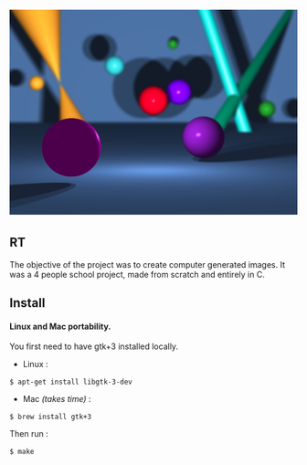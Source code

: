 # ![dof](screenshots/depth_of_field.jpg)

## RT
The objective of the project was to create computer generated images. It was a 4 people school project, made from scratch and entirely in C.

## Install
#### Linux and Mac portability.<br>
You first need to have gtk+3 installed locally.<br>
- Linux :
```
$ apt-get install libgtk-3-dev
```
- Mac _(takes time)_ :
```
$ brew install gtk+3
```
Then run :
```
$ make
```
